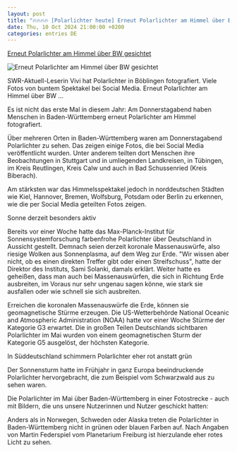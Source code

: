 ```yaml
---
layout: post
title: "🔥🔥🔥🔥 [Polarlichter heute] Erneut Polarlichter am Himmel über BW gesichtet"
date: Thu, 10 Oct 2024 21:00:00 +0200
categories: entries DE
---
```

[Erneut Polarlichter am Himmel über BW gesichtet](https://www.swr.de/swraktuell/baden-wuerttemberg/polarlichter-gesichtet-himmel-ueber-bw-donnerstag-10-10-2024-100.html)

![Erneut Polarlichter am Himmel über BW gesichtet](https://www.swr.de/swraktuell/baden-wuerttemberg/1728609379438%2Cpolarlicht-boeblingen-100~_v-16x9@2dL_-6c42aff4e68b43c7868c3240d3ebfa29867457da.jpg)

SWR-Aktuell-Leserin Vivi hat Polarlichter in Böblingen fotografiert. Viele Fotos von buntem Spektakel bei Social Media. Erneut Polarlichter am Himmel über BW ...

Es ist nicht das erste Mal in diesem Jahr: Am Donnerstagabend haben Menschen in Baden-Württemberg erneut Polarlichter am Himmel fotografiert.

Über mehreren Orten in Baden-Württemberg waren am Donnerstagabend Polarlichter zu sehen. Das zeigen einige Fotos, die bei Social Media veröffentlicht wurden. Unter anderem teilten dort Menschen ihre Beobachtungen in Stuttgart und in umliegenden Landkreisen, in Tübingen, im Kreis Reutlingen, Kreis Calw und auch in Bad Schussenried (Kreis Biberach).

Am stärksten war das Himmelsspektakel jedoch in norddeutschen Städten wie Kiel, Hannover, Bremen, Wolfsburg, Potsdam oder Berlin zu erkennen, wie die per Social Media geteilten Fotos zeigen.

Sonne derzeit besonders aktiv

Bereits vor einer Woche hatte das Max-Planck-Institut für Sonnensystemforschung farbenfrohe Polarlichter über Deutschland in Aussicht gestellt. Demnach seien derzeit koronale Massenauswürfe, also riesige Wolken aus Sonnenplasma, auf dem Weg zur Erde. "Wir wissen aber nicht, ob es einen direkten Treffer gibt oder einen Streifschuss", hatte der Direktor des Instituts, Sami Solanki, damals erklärt. Weiter hatte es geheißen, dass man auch bei Massenauswürfen, die sich in Richtung Erde ausbreiten, im Voraus nur sehr ungenau sagen könne, wie stark sie ausfallen oder wie schnell sie sich ausbreiten.

Erreichen die koronalen Massenauswürfe die Erde, können sie geomagnetische Stürme erzeugen. Die US-Wetterbehörde National Oceanic and Atmospheric Administration (NOAA) hatte vor einer Woche Stürme der Kategorie G3 erwartet. Die in großen Teilen Deutschlands sichtbaren Polarlichter im Mai wurden von einem geomagnetischen Sturm der Kategorie G5 ausgelöst, der höchsten Kategorie.

In Süddeutschland schimmern Polarlichter eher rot anstatt grün

Der Sonnensturm hatte im Frühjahr in ganz Europa beeindruckende Polarlichter hervorgebracht, die zum Beispiel vom Schwarzwald aus zu sehen waren.

Die Polarlichter im Mai über Baden-Württemberg in einer Fotostrecke - auch mit Bildern, die uns unsere Nutzerinnen und Nutzer geschickt hatten:

Anders als in Norwegen, Schweden oder Alaska treten die Polarlichter in Baden-Württemberg nicht in grünen oder blauen Farben auf. Nach Angaben von Martin Federspiel vom Planetarium Freiburg ist hierzulande eher rotes Licht zu sehen.

